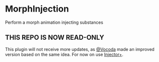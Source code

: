 # MorphInjection
Perform a morph animation injecting substances

## THIS REPO IS NOW READ-ONLY

This plugin will not receive more updates, as [@Vocoda](https://hub.virtamate.com/members/vocoda.95761/) made an improved version based on the same idea. For now on use [Injector+](https://hub.virtamate.com/resources/injector.46434/).
